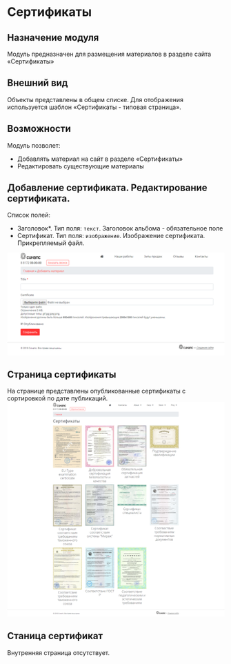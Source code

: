 # Сертификаты
## Назначение модуля
Модуль предназначен для размещения материалов в разделе сайта «Сертификаты»
## Внешний вид
Объекты представлены в общем списке.
Для отображения используется шаблон «Сертификаты - типовая страница».


## Возможности
Модуль позволет:
- Добавлять материал на сайт в разделе «Сертификаты»
- Редактировать существующие материалы

## Добавление сертификата. Редактирование сертификата.
Список полей:
- Заголовок*. Тип поля: `текст`. Заголовок альбома - обязательное поле
- Сертификат. Тип поля: `изображение`. Изображение сертификата. Прикрепляемый файл.
<img src="https://github.com/synapse-studio/helper/blob/master/tz/certificate/certificate.png">







## Страница сертификаты
На странице представлены опубликованные сертификаты с сортировкой по дате публикаций.
<img src="https://github.com/synapse-studio/helper/blob/master/tz/certificate/certificate_1.png">

## Станица сертификат
Внутренняя страница отсутствует.









